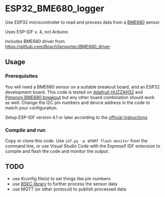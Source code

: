# ESP32_BME680_logger
Use ESP32 microcontroller to read and process data from a [BME680](https://www.bosch-sensortec.com/products/environmental-sensors/gas-sensors-bme680/) sensor

Uses ESP-IDF v. 4, not Arduino

Includes BME680 driver from https://github.com/BoschSensortec/BME680_driver

## Usage
### Prerequisites
You will need a BME680 sensor on a suitable breakout board, and an ESP32 development board. This code is tested on [Adafruit HUZZAH32](https://www.adafruit.com/product/3405) and [Pimoroni BME680 breakout](https://shop.pimoroni.com/products/bme680-breakout) but any other board combination should work as well. Change the I2C pin numbers and device address in the code to match your configuration.

Setup ESP-IDF version 4.1 or later according to the [official instructions](https://docs.espressif.com/projects/esp-idf/en/v4.2/esp32/get-started/index.html#installation-step-by-step)

### Compile and run
Copy or clone this code. Use `idf.py -p $PORT flash monitor` from the command line, or use Visual Studio Code with the Espressif IDF extension to compile and flash the code and monitor the output. 

## TODO
- use Kconfig file(s) to set things like pin numbers
- use [BSEC library](https://www.bosch-sensortec.com/software-tools/software/bsec/) to further process the sensor data
- use MQTT (or other protocol) to publish processed data  
